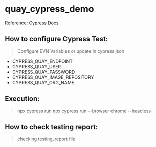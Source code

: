 # quay_cypress_demo

Reference: [Cypress Docs](https://docs.cypress.io/guides/overview/why-cypress.html)

## How to configure Cypress Test:
> Configure EVN Variables or update in cypress.json
- CYPRESS_QUAY_ENDPOINT
- CYPRESS_QUAY_USER
- CYPRESS_QUAY_PASSWORD
- CYPRESS_QUAY_IMAGE_REPOSITORY
- CYPRESS_QUAY_ORG_NAME

## Execution:
> npx cypress run
> npx cypress run --browser chrome --headless

## How to check testing report:
> checking testing_report file
